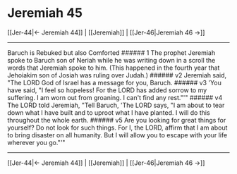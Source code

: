 # Jeremiah 45

[[Jer-44|← Jeremiah 44]] | [[Jeremiah]] | [[Jer-46|Jeremiah 46 →]]
***

Baruch is Rebuked but also Comforted ###### 1 The prophet Jeremiah spoke to Baruch son of Neriah while he was writing down in a scroll the words that Jeremiah spoke to him. (This happened in the fourth year that Jehoiakim son of Josiah was ruling over Judah.) ###### v2 Jeremiah said, "The LORD God of Israel has a message for you, Baruch. ###### v3 'You have said, "I feel so hopeless! For the LORD has added sorrow to my suffering. I am worn out from groaning. I can't find any rest."'" ###### v4 The LORD told Jeremiah, "Tell Baruch, 'The LORD says, "I am about to tear down what I have built and to uproot what I have planted. I will do this throughout the whole earth. ###### v5 Are you looking for great things for yourself? Do not look for such things. For I, the LORD, affirm that I am about to bring disaster on all humanity. But I will allow you to escape with your life wherever you go."'"

***
[[Jer-44|← Jeremiah 44]] | [[Jeremiah]] | [[Jer-46|Jeremiah 46 →]]
